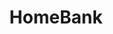 ---
layout: page
title: HomeBank
description: Resource for shared multi-hour, real-world recordings of children’s everyday experiences
img: /assets/img/homebank.jpg
redirect: https://homebank.talkbank.org
---